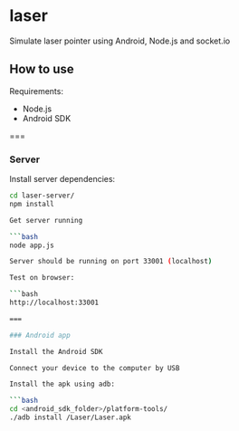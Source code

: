 laser
=====

Simulate laser pointer using Android, Node.js and socket.io

## How to use

Requirements:

* Node.js
* Android SDK

===

### Server

Install server dependencies:

```bash
cd laser-server/
npm install

Get server running

```bash
node app.js

Server should be running on port 33001 (localhost)

Test on browser:

```bash
http://localhost:33001

===

### Android app

Install the Android SDK

Connect your device to the computer by USB

Install the apk using adb:

```bash
cd <android_sdk_folder>/platform-tools/
./adb install /Laser/Laser.apk

